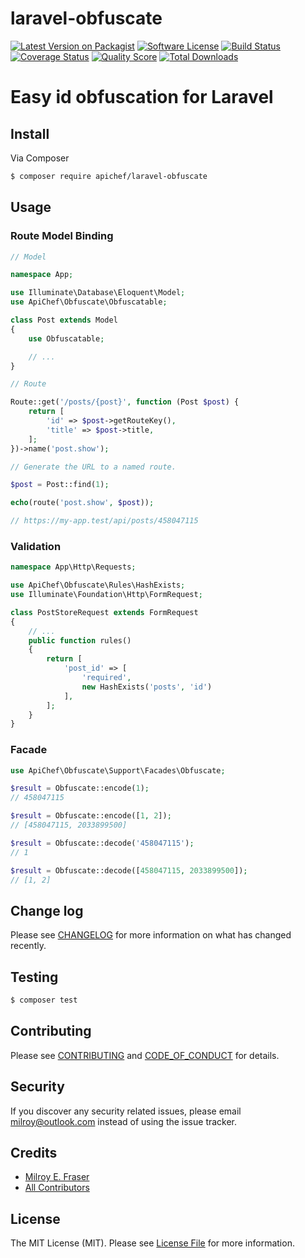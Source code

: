 # laravel-obfuscate

[![Latest Version on Packagist][ico-version]][link-packagist]
[![Software License][ico-license]](LICENSE.md)
[![Build Status][ico-travis]][link-travis]
[![Coverage Status][ico-scrutinizer]][link-scrutinizer]
[![Quality Score][ico-code-quality]][link-code-quality]
[![Total Downloads][ico-downloads]][link-downloads]

# Easy id obfuscation for Laravel

## Install

Via Composer

``` bash
$ composer require apichef/laravel-obfuscate
```

## Usage

### Route Model Binding

```php
// Model

namespace App;

use Illuminate\Database\Eloquent\Model;
use ApiChef\Obfuscate\Obfuscatable;

class Post extends Model
{
    use Obfuscatable;

    // ...
}

// Route

Route::get('/posts/{post}', function (Post $post) {
    return [
        'id' => $post->getRouteKey(),
        'title' => $post->title,
    ];
})->name('post.show');

// Generate the URL to a named route.

$post = Post::find(1);

echo(route('post.show', $post));

// https://my-app.test/api/posts/458047115

```

### Validation

```php
namespace App\Http\Requests;

use ApiChef\Obfuscate\Rules\HashExists;
use Illuminate\Foundation\Http\FormRequest;

class PostStoreRequest extends FormRequest
{
    // ...
    public function rules()
    {
        return [
            'post_id' => [
                'required',
                new HashExists('posts', 'id')
            ],
        ];
    }
}
```

### Facade

```php
use ApiChef\Obfuscate\Support\Facades\Obfuscate;

$result = Obfuscate::encode(1);
// 458047115

$result = Obfuscate::encode([1, 2]);
// [458047115, 2033899500]

$result = Obfuscate::decode('458047115');
// 1

$result = Obfuscate::decode([458047115, 2033899500]);
// [1, 2]
```

## Change log

Please see [CHANGELOG](CHANGELOG.md) for more information on what has changed recently.

## Testing

``` bash
$ composer test
```

## Contributing

Please see [CONTRIBUTING](CONTRIBUTING.md) and [CODE_OF_CONDUCT](CODE_OF_CONDUCT.md) for details.

## Security

If you discover any security related issues, please email milroy@outlook.com instead of using the issue tracker.

## Credits

- [Milroy E. Fraser][link-author]
- [All Contributors][link-contributors]

## License

The MIT License (MIT). Please see [License File](LICENSE.md) for more information.

[ico-version]: https://img.shields.io/packagist/v/apichef/laravel-obfuscate.svg?style=flat-square
[ico-license]: https://img.shields.io/badge/license-MIT-brightgreen.svg?style=flat-square
[ico-travis]: https://img.shields.io/travis/apichef/laravel-obfuscate/master.svg?style=flat-square
[ico-scrutinizer]: https://img.shields.io/scrutinizer/coverage/g/apichef/laravel-obfuscate.svg?style=flat-square
[ico-code-quality]: https://img.shields.io/scrutinizer/g/apichef/laravel-obfuscate.svg?style=flat-square
[ico-downloads]: https://img.shields.io/packagist/dt/apichef/laravel-obfuscate.svg?style=flat-square

[link-packagist]: https://packagist.org/packages/apichef/laravel-obfuscate
[link-travis]: https://travis-ci.org/apichef/laravel-obfuscate
[link-scrutinizer]: https://scrutinizer-ci.com/g/apichef/laravel-obfuscate/code-structure
[link-code-quality]: https://scrutinizer-ci.com/g/apichef/laravel-obfuscate
[link-downloads]: https://packagist.org/packages/apichef/laravel-obfuscate
[link-author]: https://github.com/milroyfraser
[link-contributors]: ../../contributors
